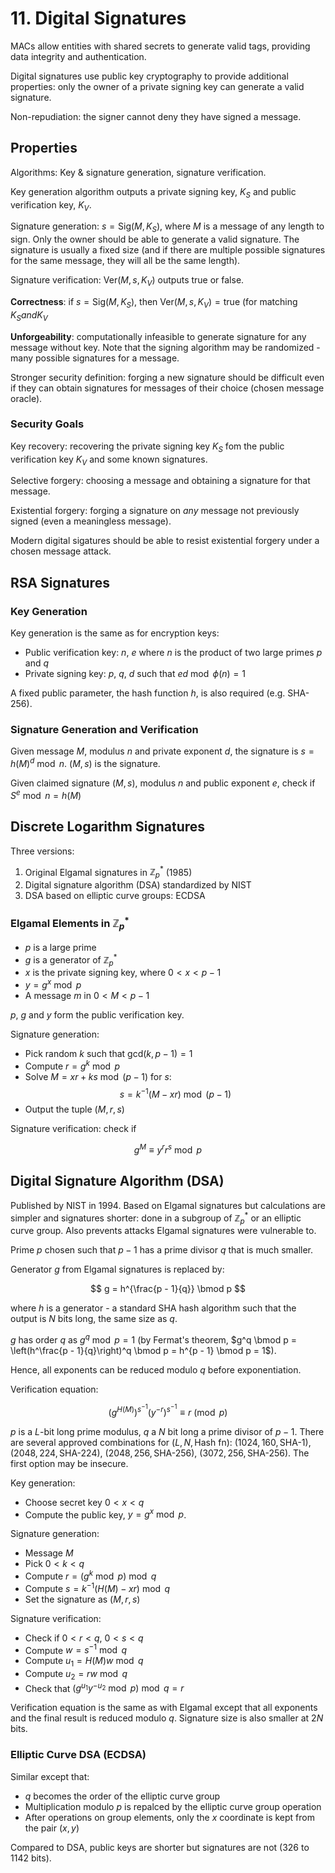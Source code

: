 # 11. Digital Signatures

MACs allow entities with shared secrets to generate valid tags, providing data integrity and authentication.

Digital signatures use public key cryptography to provide additional properties: only the owner of a private signing key can generate a valid signature.

Non-repudiation: the signer cannot deny they have signed a message.

## Properties

Algorithms: Key & signature generation, signature verification.

Key generation algorithm outputs a private signing key, $K_S$ and public verification key, $K_V$.

Signature generation: $s = \mathrm{Sig}(M, K_S)$, where $M$ is a message of any length to sign. Only the owner should be able to generate a valid signature. The signature is usually a fixed size (and if there are multiple possible signatures for the same message, they will all be the same length).

Signature verification: $\mathrm{Ver}(M, s, K_V)$ outputs true or false.

**Correctness**: if $s = \mathrm{Sig}(M, K_S)$, then $\mathrm{Ver}(M, s, K_V) = \mathrm{true}$ (for matching $K_S and K_V$

**Unforgeability**: computationally infeasible to generate signature for any message without key. Note that the signing algorithm may be randomized - many possible signatures for a message.

Stronger security definition: forging a new signature should be difficult even if they can obtain signatures for messages of their choice (chosen message oracle).

### Security Goals

Key recovery: recovering the private signing key $K_S$ fom the public verification key $K_V$ and some known signatures.

Selective forgery: choosing a message and obtaining a signature for that message.

Existential forgery: forging a signature on *any* message not previously signed (even a meaningless message).

Modern digital sigatures should be able to resist existential forgery under a chosen message attack.

## RSA Signatures

### Key Generation

Key generation is the same as for encryption keys:

- Public verification key: $n$, $e$ where $n$ is the product of two large primes $p$ and $q$
- Private signing key: $p$, $q$, $d$ such that $ed \bmod \phi(n) = 1$

A fixed public parameter, the hash function $h$, is also required (e.g. SHA-256).

### Signature Generation and Verification

Given message $M$, modulus $n$ and private exponent $d$, the signature is $s = h(M)^d \bmod n$. $(M, s)$ is the signature.

Given claimed signature $(M, s)$, modulus $n$ and public exponent $e$, check if $S^e \bmod n = h(M)$

## Discrete Logarithm Signatures

Three versions:

1. Original Elgamal signatures in $\mathbb{Z}_p^*$ (1985)
2. Digital signature algorithm (DSA) standardized by NIST
3. DSA based on elliptic curve groups: ECDSA

### Elgamal Elements in $\mathbb{Z}_p^*$

- $p$ is a large prime
- $g$ is a generator of $\mathbb{Z}_p^*$
- $x$ is the private signing key, where $0 < x < p - 1$
- $y = g^x \bmod p$
- A message $m$ in $0 < M < p - 1$

$p$, $g$ and $y$ form the public verification key.

Signature generation:

- Pick random $k$ such that $\mathrm{gcd}(k, p - 1) = 1$
- Compute $r = g^k \bmod p$
- Solve $M = xr  + ks \bmod(p - 1)$ for $s$:
   $$
   s = k^{-1}(M - xr) \bmod(p - 1)
   $$
- Output the tuple $(M, r, s)$

Signature verification: check if

$$
g^M \equiv y^r r^s \bmod p
$$

## Digital Signature Algorithm (DSA)

Published by NIST in 1994. Based on Elgamal signatures but calculations are simpler and signatures shorter: done in  a subgroup of $\mathbb{Z}_p^*$ or an elliptic curve group. Also prevents attacks Elgamal signatures were vulnerable to.

Prime $p$ chosen such that $p - 1$ has a prime divisor $q$ that is much smaller.

Generator $g$ from Elgamal signatures is replaced by:

$$
g = h^{\frac{p - 1}{q}} \bmod p
$$

where $h$ is a generator - a standard SHA hash algorithm such that the output is $N$ bits long, the same size as $q$.

$g$ has order $q$ as $g^q \bmod p = 1$ (by Fermat's theorem, $g^q \bmod p = \left(h^\frac{p - 1}{q}\right)^q \bmod p = h^{p - 1} \bmod p = 1$).

Hence, all exponents can be reduced modulo $q$ before exponentiation.

Verification equation:

$$
\left(g^{H(M)}\right)^{s^{-1}} \left(y^{-r}\right)^{s^{-1}} \equiv r \pmod p
$$

$p$ is a $L$-bit long prime modulus, $q$ a $N$ bit long a prime divisor of $p - 1$. There are several approved combinations for $(L, N, \text{Hash fn})$: $(1024, 160, \text{SHA-1})$, $(2048, 224, \text{SHA-224})$, $(2048, 256, \text{SHA-256})$, $(3072, 256, \text{SHA-256})$. The first option may be insecure.

Key generation:

- Choose secret key $0 < x < q$
- Compute the public key, $y = g^x \bmod p$.

Signature generation:

- Message $M$
- Pick $0 < k < q$
- Compute $r = \left(g^k \bmod p \right) \bmod q$
- Compute $s = k^{-1}(H(M) - xr) \bmod q$
- Set the signature as $(M, r, s)$

Signature verification:

- Check if $0 < r < q$, $0 < s < q$
- Compute $w = s^{-1} \bmod q$
- Compute $u_1 = H(M)w \bmod q$
- Compute $u_2 = rw \bmod q$
- Check that $\left(g^{u_1} y^{-u_2} \bmod p \right) \bmod q = r$

Verification equation is the same as with Elgamal except that all exponents and the final result is reduced modulo $q$. Signature size is also smaller at $2N$ bits.

### Elliptic Curve DSA (ECDSA)

Similar except that:

- $q$ becomes the order of the elliptic curve group
- Multiplication modulo $p$ is repalced by the elliptic curve group operation
- After operations on group elements, only the $x$ coordinate is kept from the pair $(x, y)$

Compared to DSA, public keys are shorter but signatures are not (326 to 1142 bits).

